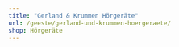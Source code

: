 ```yaml
---
title: "Gerland & Krummen Hörgeräte"
url: /geeste/gerland-und-krummen-hoergeraete/
shop: Hörgeräte
---
```

